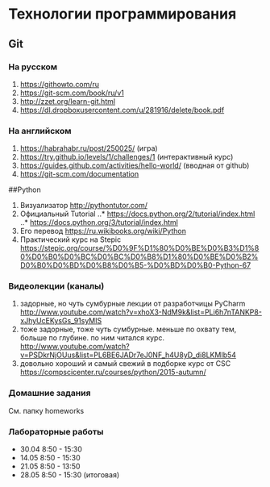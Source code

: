 # Технологии программирования
## Git
### На русском
1. https://githowto.com/ru
2. https://git-scm.com/book/ru/v1
3. http://zzet.org/learn-git.html
4. https://dl.dropboxusercontent.com/u/281916/delete/book.pdf

### На английском
1. https://habrahabr.ru/post/250025/ (игра)
2. https://try.github.io/levels/1/challenges/1 (интерактивный курс)
3. https://guides.github.com/activities/hello-world/ (вводная от github)
4. https://git-scm.com/documentation

##Python
1. Визуализатор http://pythontutor.com/
2. Официальный Tutorial 
..* https://docs.python.org/2/tutorial/index.html 
..* https://docs.python.org/3/tutorial/index.html
3. Его перевод https://ru.wikibooks.org/wiki/Python
4. Практический курс на Stepic https://stepic.org/course/%D0%9F%D1%80%D0%BE%D0%B3%D1%80%D0%B0%D0%BC%D0%BC%D0%B8%D1%80%D0%BE%D0%B2%D0%B0%D0%BD%D0%B8%D0%B5-%D0%BD%D0%B0-Python-67

### Видеолекции (каналы)
1. задорные, но чуть сумбурные лекции от разработчицы PyCharm http://www.youtube.com/watch?v=xhoX3-NdM9k&list=PLi6h7nTANKP8-xJhyUcEKysGs_91syMIS
2. тоже задорные, тоже чуть сумбурные. меньше по охвату тем, больше по глубине. по ним читался курс. http://www.youtube.com/watch?v=PSDkrNjOUus&list=PL6BE6JADr7eJ0NF_h4U8yD_di8LKMIb54
3. довольно хороший и самый свежий в подборке курс от CSC https://compscicenter.ru/courses/python/2015-autumn/

### Домашние задания
См. папку homeworks

### Лабораторные работы
* 30.04 8:50 - 15:30
* 14.05 8:50 - 15:30
* 21.05 8:50 - 13:50
* 28.05 8:50 - 15:30 (итоговая)
